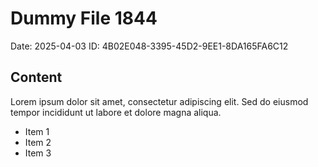 # Dummy File 1844

Date: 2025-04-03
ID: 4B02E048-3395-45D2-9EE1-8DA165FA6C12

## Content

Lorem ipsum dolor sit amet, consectetur adipiscing elit.
Sed do eiusmod tempor incididunt ut labore et dolore magna aliqua.

* Item 1
* Item 2
* Item 3

